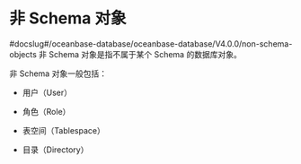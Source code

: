 非 Schema 对象 
================================
#docslug#/oceanbase-database/oceanbase-database/V4.0.0/non-schema-objects
非 Schema 对象是指不属于某个 Schema 的数据库对象。

非 Schema 对象一般包括：

* 用户（User）

  

* 角色（Role）

  

* 表空间（Tablespace）

  

* 目录（Directory）

  




